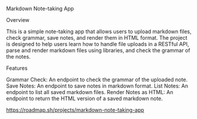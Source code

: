 Markdown Note-taking App

Overview

This is a simple note-taking app that allows users to upload markdown files, check grammar, save notes, and render them in HTML format. The project is designed to help users learn how to handle file uploads in a RESTful API, parse and render markdown files using libraries, and check the grammar of the notes.

Features

Grammar Check: An endpoint to check the grammar of the uploaded note.
Save Notes: An endpoint to save notes in markdown format.
List Notes: An endpoint to list all saved markdown files.
Render Notes as HTML: An endpoint to return the HTML version of a saved markdown note.

https://roadmap.sh/projects/markdown-note-taking-app

